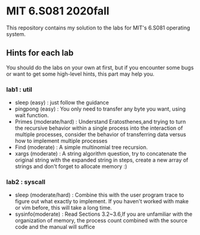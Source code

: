 # MIT 6.S081 2020fall

This repository contains my solution to the labs for MIT's 6.S081 operating system.

## Hints for each lab

You should do the labs on your own at first, but if you encounter some bugs or want to get some high-level hints, this part may help you.

### lab1 : util


- sleep (easy) : just follow the guidance
- pingpong (easy) : You only need to transfer any byte you want, using wait function.
- Primes (moderate/hard) : Understand Eratosthenes,and trying to turn the recursive behavior within a single process into the interaction of multiple processes, consider the behavior of transferring data versus how to implement multiple processes
- Find (moderate) : A simple multinomial tree recursion.
- xargs (moderate) : A string algorithm question, try to concatenate the original string with the expanded string in steps, create a new array of strings and don't forget to allocate memory :)

### lab2 : syscall

- sleep (moderate/hard) : Combine this with the user program trace to figure out what exactly to implement. If you haven't worked with make or vim before, this will take a long time.
- sysinfo(moderate) : Read Sections 3.2~3.6,If you are unfamiliar with the organization of memory, the process count combined with the source code and the manual will suffice
